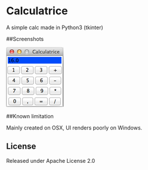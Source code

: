 # Calculatrice
A simple calc made in Python3 (tkinter)

##Screenshots

![ui](screenshots/calculatrice1.png "ui")

##Known limitation

Mainly created on OSX, UI renders poorly on Windows.

## License

Released under Apache License 2.0